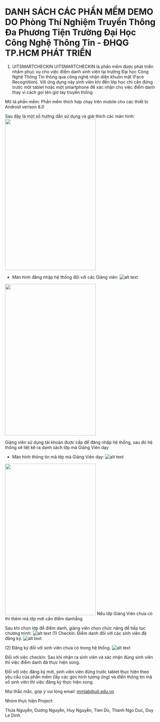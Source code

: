 # DANH SÁCH CÁC PHẦN MỀM DEMO DO Phòng Thí Nghiệm Truyền Thông Đa Phương Tiện Trường Đại Học Công Nghệ Thông Tin - ĐHQG TP.HCM PHÁT TRIỂN

1. UITSMARTCHECKIN
UITSMARTCHECKIN là phần mềm được phát triển nhằm phục vụ cho việc điểm danh sinh viên tại trường Đại học Công Nghệ Thông Tin thông qua công nghệ nhận diện khuôn mặt (Face Recognition). Với ứng dụng này sinh viên khi đến lớp học chỉ cần đứng trước một tablet hoặc một smartphone để xác nhận cho việc điểm danh thay vì cách gọi tên giơ tay truyền thống. 

Mô tả phần mềm: Phần mềm thích hợp chạy trên mobile cho các thiết bị Android verison 8.0 

Sau đây là một số hướng dẫn sử dụng và giải thích các màn hình: 
<img src="https://raw.githubusercontent.com/tiendv/mmlabdemo/master/pictures/splashscreen.png" width="300" height="500">
- Màn hình đăng nhập hệ thống đối với các Giảng viên:
![alt text](https://raw.githubusercontent.com/tiendv/mmlabdemo/master/pictures/login.png)
<img src="https://raw.githubusercontent.com/tiendv/mmlabdemo/master/pictures/login.png" width="300" height="500">

Giảng viên sử dụng tài khoản được cấp để đăng nhập hệ thống, sau đó hệ thống sẽ liệt kê ra danh sách lớp mà Giảng Viên dạy

- Màn hình thông tin mã lớp mà Giảng Viên dạy:
![alt text](https://raw.githubusercontent.com/tiendv/mmlabdemo/master/pictures/class.png)
<img src="https://raw.githubusercontent.com/tiendv/mmlabdemo/master/pictures/add_class.png" width="300" height="500">
Nếu lớp Giảng Viên chưa có thì thêm mã lớp mới cần điểm danhắng

Sau khi chọn lớp để điểm danh, giảng viên chọn chức năng để tiếp tục chương trình: 
![alt text](https://raw.githubusercontent.com/tiendv/mmlabdemo/master/pictures/mode.png)
(1) Checkin: Điểm danh đối với các sinh viên đã đăng ký.
![alt text](https://raw.githubusercontent.com/tiendv/mmlabdemo/master/pictures/checkin.png)
 
(2) Đăng ký đối với sinh viên chưa có trong hệ thống.
![alt text](https://raw.githubusercontent.com/tiendv/mmlabdemo/master/pictures/register.png)

Đối với việc checkin: Sau khi nhận ra sinh viên và xác nhận đúng sinh viên thì việc điểm danh đã thực hiện xong.

Đối với việc đăng ký mới, sinh viên viên đứng trước tablet thực hiện theo yêu cầu của phần mềm (lấy các góc hình tương ứng) và điền thông tin mã số sinh viên thì việc đăng ký thực hiện xong.


Mọi thắc mắc, góp ý vui lòng email: mmlab@uit.edu.vn

Nhóm thực hiện Project:

Thừa Nguyễn, Dương Nguyễn, Huy Nguyễn, Tien Do, Thanh Ngo Duc, Duy Le Dinh

